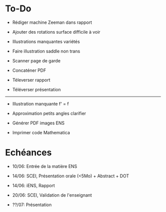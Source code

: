 # To-Do

 - Rédiger machine Zeeman dans rapport
 - Ajouter des rotations surface difficile à voir
 - Illustrations manquantes variétés
 - Faire illustration saddle non trans
 - Scanner page de garde
 - Concaténer PDF

 - Téleverser rapport
 - Téléverser présentation
---
 - Illustration manquante f' = f
 - Approximation petits angles clarifier

 - Générer PDF images ENS
 - Imprimer code Mathematica

# Echéances

 - 10/06: Entrée de la matière ENS
 - 14/06: SCEI, Présentation orale (<5Mo) + Abstract + DOT
 - 14/06: iENS, Rapport
 - 20/06: SCEI, Validation de l'enseignant

 - ??/07: Présentation
